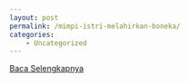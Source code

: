 ```yaml
---
layout: post
permalink: /mimpi-istri-melahirkan-boneka/
categories:
    - Uncategorized
---
```


[Baca Selengkapnya](/02)